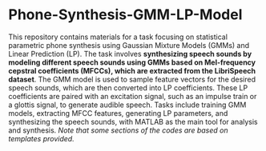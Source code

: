 # Phone-Synthesis-GMM-LP-Model
 This repository contains materials for a task focusing on statistical parametric phone synthesis using Gaussian Mixture Models (GMMs) and Linear Prediction (LP). The task involves **synthesizing speech sounds by modeling different speech sounds using GMMs based on Mel-frequency cepstral coefficients (MFCCs), which are extracted from the LibriSpeech dataset**. The GMM model is used to sample feature vectors for the desired speech sounds, which are then converted into LP coefficients. These LP coefficients are paired with an excitation signal, such as an impulse train or a glottis signal, to generate audible speech. Tasks include training GMM models, extracting MFCC features, generating LP parameters, and synthesizing the speech sounds, with MATLAB as the main tool for analysis and synthesis. *Note that some sections of the codes are based on templates provided.*
